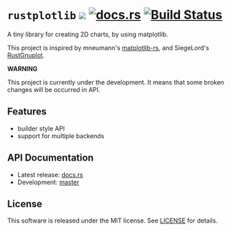 # `rustplotlib` [![](http://meritbadge.herokuapp.com/rustplotlib)](https://crates.io/crates/rustplotlib) [![docs.rs](https://docs.rs/rustplotlib/badge.svg)](https://docs.rs/rustplotlib) [![Build Status](https://travis-ci.org/ubnt-intrepid/rustplotlib.svg?branch=master)](https://travis-ci.org/ubnt-intrepid/rustplotlib)

A tiny library for creating 2D charts, by using matplotlib.

This project is inspired by mneumann's [matplotlib-rs](https://github.com/mneumann/matplotlib-rs),
 and SiegeLord's [RustGnuplot](https://github.com/SiegeLord/RustGnuplot).

__WARNING__

This project is currently under the development.
It means that some broken changes will be occurred in API.

## Features
* builder style API
* support for multiple backends

## API Documentation
* Latest release: [docs.rs](https://docs.rs/rustplotlib)
* Development: [master](https://ubnt-intrepid.github.io/rustplotlib/rustplotlib/)

## License
This software is released under the MIT license.
See [LICENSE](LICENSE) for details.
